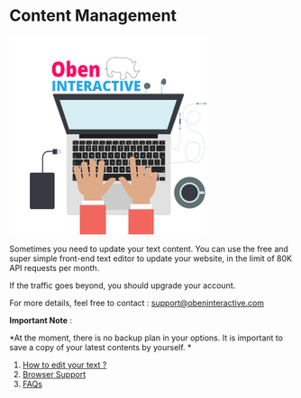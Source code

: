 # Content Management

![](oben-interactive-fr-avatar-yeah-min.png)



Sometimes you need to update your text content. You can use the free  and super simple front-end text editor to update your website, in the limit of 80K API requests per month.

If the traffic goes beyond, you should upgrade your account.

For more details, feel free to contact : support@obeninteractive.com

**Important Note** : 

*At the moment, there is no backup plan in your options. It is important to save a copy of your latest contents by yourself. *

1. [How to edit your text ?](edit_text.md)
2. [Browser Support](browser_support.md)
3. [FAQs](faqs.md)
